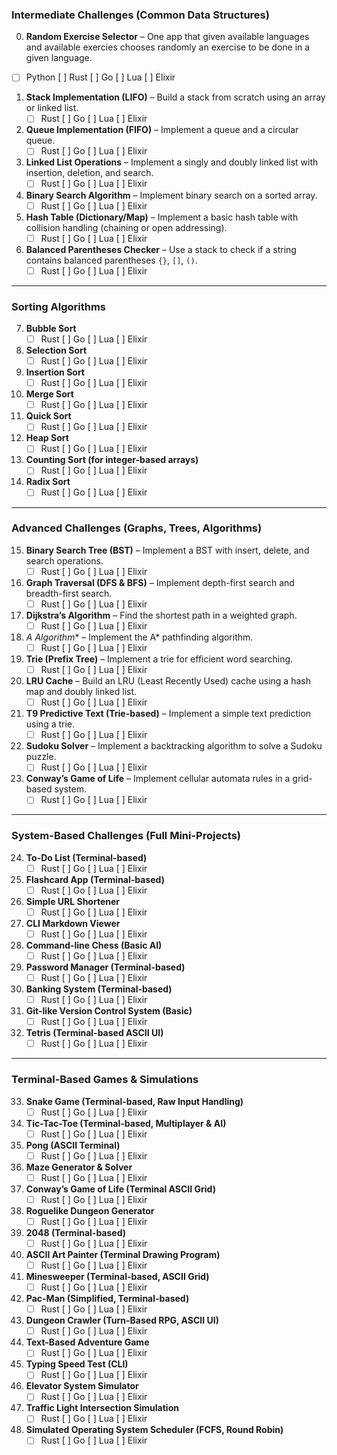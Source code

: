 
### **Intermediate Challenges (Common Data Structures)**
00. **Random Exercise Selector** – One app that given available languages and available exercies chooses randomly an exercise to be done in a given language. 
   - [ ] Python [ ] Rust  [ ] Go  [ ] Lua  [ ] Elixir  
1. **Stack Implementation (LIFO)** – Build a stack from scratch using an array or linked list.  
   - [ ] Rust  [ ] Go  [ ] Lua  [ ] Elixir  
2. **Queue Implementation (FIFO)** – Implement a queue and a circular queue.  
   - [ ] Rust  [ ] Go  [ ] Lua  [ ] Elixir  
3. **Linked List Operations** – Implement a singly and doubly linked list with insertion, deletion, and search.  
   - [ ] Rust  [ ] Go  [ ] Lua  [ ] Elixir  
4. **Binary Search Algorithm** – Implement binary search on a sorted array.  
   - [ ] Rust  [ ] Go  [ ] Lua  [ ] Elixir  
5. **Hash Table (Dictionary/Map)** – Implement a basic hash table with collision handling (chaining or open addressing).  
   - [ ] Rust  [ ] Go  [ ] Lua  [ ] Elixir  
6. **Balanced Parentheses Checker** – Use a stack to check if a string contains balanced parentheses `{}`, `[]`, `()`.  
   - [ ] Rust  [ ] Go  [ ] Lua  [ ] Elixir  

---

### **Sorting Algorithms**
7. **Bubble Sort**  
   - [ ] Rust  [ ] Go  [ ] Lua  [ ] Elixir  
8. **Selection Sort**  
   - [ ] Rust  [ ] Go  [ ] Lua  [ ] Elixir  
9. **Insertion Sort**  
   - [ ] Rust  [ ] Go  [ ] Lua  [ ] Elixir  
10. **Merge Sort**  
    - [ ] Rust  [ ] Go  [ ] Lua  [ ] Elixir  
11. **Quick Sort**  
    - [ ] Rust  [ ] Go  [ ] Lua  [ ] Elixir  
12. **Heap Sort**  
    - [ ] Rust  [ ] Go  [ ] Lua  [ ] Elixir  
13. **Counting Sort (for integer-based arrays)**  
    - [ ] Rust  [ ] Go  [ ] Lua  [ ] Elixir  
14. **Radix Sort**  
    - [ ] Rust  [ ] Go  [ ] Lua  [ ] Elixir  

---

### **Advanced Challenges (Graphs, Trees, Algorithms)**
15. **Binary Search Tree (BST)** – Implement a BST with insert, delete, and search operations.  
    - [ ] Rust  [ ] Go  [ ] Lua  [ ] Elixir  
16. **Graph Traversal (DFS & BFS)** – Implement depth-first search and breadth-first search.  
    - [ ] Rust  [ ] Go  [ ] Lua  [ ] Elixir  
17. **Dijkstra’s Algorithm** – Find the shortest path in a weighted graph.  
    - [ ] Rust  [ ] Go  [ ] Lua  [ ] Elixir  
18. **A* Algorithm** – Implement the A* pathfinding algorithm.  
    - [ ] Rust  [ ] Go  [ ] Lua  [ ] Elixir  
19. **Trie (Prefix Tree)** – Implement a trie for efficient word searching.  
    - [ ] Rust  [ ] Go  [ ] Lua  [ ] Elixir  
20. **LRU Cache** – Build an LRU (Least Recently Used) cache using a hash map and doubly linked list.  
    - [ ] Rust  [ ] Go  [ ] Lua  [ ] Elixir  
21. **T9 Predictive Text (Trie-based)** – Implement a simple text prediction using a trie.  
    - [ ] Rust  [ ] Go  [ ] Lua  [ ] Elixir  
22. **Sudoku Solver** – Implement a backtracking algorithm to solve a Sudoku puzzle.  
    - [ ] Rust  [ ] Go  [ ] Lua  [ ] Elixir  
23. **Conway’s Game of Life** – Implement cellular automata rules in a grid-based system.  
    - [ ] Rust  [ ] Go  [ ] Lua  [ ] Elixir  

---

### **System-Based Challenges (Full Mini-Projects)**
24. **To-Do List (Terminal-based)**  
    - [ ] Rust  [ ] Go  [ ] Lua  [ ] Elixir  
25. **Flashcard App (Terminal-based)**  
    - [ ] Rust  [ ] Go  [ ] Lua  [ ] Elixir  
26. **Simple URL Shortener**  
    - [ ] Rust  [ ] Go  [ ] Lua  [ ] Elixir  
27. **CLI Markdown Viewer**  
    - [ ] Rust  [ ] Go  [ ] Lua  [ ] Elixir  
28. **Command-line Chess (Basic AI)**  
    - [ ] Rust  [ ] Go  [ ] Lua  [ ] Elixir  
29. **Password Manager (Terminal-based)**  
    - [ ] Rust  [ ] Go  [ ] Lua  [ ] Elixir  
30. **Banking System (Terminal-based)**  
    - [ ] Rust  [ ] Go  [ ] Lua  [ ] Elixir  
31. **Git-like Version Control System (Basic)**  
    - [ ] Rust  [ ] Go  [ ] Lua  [ ] Elixir  
32. **Tetris (Terminal-based ASCII UI)**  
    - [ ] Rust  [ ] Go  [ ] Lua  [ ] Elixir  

---

### **Terminal-Based Games & Simulations**
33. **Snake Game (Terminal-based, Raw Input Handling)**  
    - [ ] Rust  [ ] Go  [ ] Lua  [ ] Elixir  
34. **Tic-Tac-Toe (Terminal-based, Multiplayer & AI)**  
    - [ ] Rust  [ ] Go  [ ] Lua  [ ] Elixir  
35. **Pong (ASCII Terminal)**  
    - [ ] Rust  [ ] Go  [ ] Lua  [ ] Elixir  
36. **Maze Generator & Solver**  
    - [ ] Rust  [ ] Go  [ ] Lua  [ ] Elixir  
37. **Conway’s Game of Life (Terminal ASCII Grid)**  
    - [ ] Rust  [ ] Go  [ ] Lua  [ ] Elixir  
38. **Roguelike Dungeon Generator**  
    - [ ] Rust  [ ] Go  [ ] Lua  [ ] Elixir  
39. **2048 (Terminal-based)**  
    - [ ] Rust  [ ] Go  [ ] Lua  [ ] Elixir  
40. **ASCII Art Painter (Terminal Drawing Program)**  
    - [ ] Rust  [ ] Go  [ ] Lua  [ ] Elixir  
41. **Minesweeper (Terminal-based, ASCII Grid)**  
    - [ ] Rust  [ ] Go  [ ] Lua  [ ] Elixir  
42. **Pac-Man (Simplified, Terminal-based)**  
    - [ ] Rust  [ ] Go  [ ] Lua  [ ] Elixir  
43. **Dungeon Crawler (Turn-Based RPG, ASCII UI)**  
    - [ ] Rust  [ ] Go  [ ] Lua  [ ] Elixir  
44. **Text-Based Adventure Game**  
    - [ ] Rust  [ ] Go  [ ] Lua  [ ] Elixir  
45. **Typing Speed Test (CLI)**  
    - [ ] Rust  [ ] Go  [ ] Lua  [ ] Elixir  
46. **Elevator System Simulator**  
    - [ ] Rust  [ ] Go  [ ] Lua  [ ] Elixir  
47. **Traffic Light Intersection Simulation**  
    - [ ] Rust  [ ] Go  [ ] Lua  [ ] Elixir  
48. **Simulated Operating System Scheduler (FCFS, Round Robin)**  
    - [ ] Rust  [ ] Go  [ ] Lua  [ ] Elixir  
